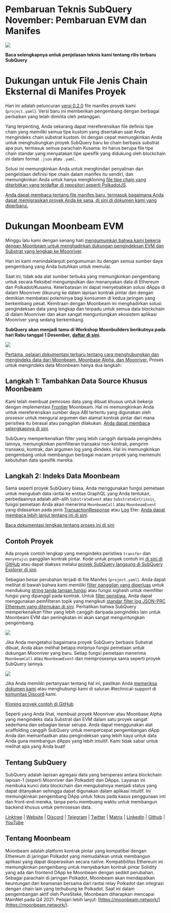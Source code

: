 # Pembaruan Teknis SubQuery November: Pembaruan EVM dan Manifes

![](https://miro.medium.com/max/1400/1*q9GErDrvAyacOPm97krV6Q.png)

**Baca selengkapnya untuk penjelasan teknis kami tentang rilis terbaru SubQuery**

# Dukungan untuk File Jenis Chain Eksternal di Manifes Proyek

Hari ini adalah peluncuran [versi 0.2.0](https://doc.subquery.network/create/manifest/) file manifes proyek kami (`project.yaml`). Versi baru ini memberikan pengembang dengan berbagai perbaikan yang telah diminta oleh pelanggan.

Yang terpenting, Anda sekarang dapat mereferensikan file definisi tipe chain yang memiliki semua tipe kustom yang disertakan saat Anda mengindeks chain substrat kustom. Ini dengan cepat memungkinkan Anda untuk menghubungkan proyek SubQuery baru ke chain berbasis substrat apa pun, termasuk semua parachain Kusama. Ini harus berupa file tipe chain standar yang menyatakan tipe spesifik yang didukung oleh blockchain ini dalam format `.json` atau `.yaml`.

Solusi ini memungkinkan Anda untuk menghindari penyalinan dan pengelolaan definisi tipe chain dalam manifes itu sendiri, dan memungkinkan Anda untuk hanya mengkloning [file tipe chain yang diterbitkan yang terdaftar di repositori seperti PolkadotJS](https://github.com/polkadot-js/apps/tree/master/packages/apps-config/src/api/spec).

[Anda dapat membaca tentang file manifes baru, termasuk bagaimana Anda dapat memigrasikan proyek Anda ke sana, di sini di dokumen kami yang diperbarui.](https://doc.subquery.network/create/manifest/)

# Dukungan Moonbeam EVM

Minggu lalu kami dengan senang hati [mengumumkan bahwa kami bekerja dengan Moonbeam untuk menghadirkan dukungan pengindeksan EVM dan Substrat yang lengkap ke Moonriver](https://subquery.medium.com/subquery-adds-ethereum-virtual-machine-evm-functionality-in-integration-with-moonbeam-and-ddbcdf0fd8ff).

Hari ini kami menindaklanjuti pengumuman itu dengan semua sumber daya pengembang yang Anda butuhkan untuk memulai.

Saat ini, tidak ada alat sumber terbuka yang memungkinkan pengembang untuk secara fleksibel mengumpulkan dan menanyakan data di Ethereum dan Polkadot/Kusama. Keterbatasan ini dapat menyebabkan solusi dApps di dalam Moonriver dikurung ke dalam lapisan kontrak pintar dan dengan demikian membatasi potensinya bagi konsumen di kedua jaringan yang berkembang pesat. Kemitraan dengan Moonbeam ini menghadirkan solusi pengindeksan data yang lengkap dan terpadu untuk semua data blockchain di dalam Moonriver dan akan sangat menguntungkan ekosistem aplikasi Moonriver yang sedang berkembang.

**SubQuery akan menjadi tamu di Workshop Moonbuilders berikutnya pada hari Rabu tanggal 1 Desember,** [**daftar di sini**](https://www.crowdcast.io/e/moonbuilders-ws/10)**.**

![](https://miro.medium.com/max/600/1*AET6Ek_PqFDRoc29Jiitnw.gif)

[Pertama, pelajari dokumentasi terbaru tentang cara menghubungkan dan mengindeks data dari Moonbeam, Moonbase Alpha, dan Moonriver.](https://doc.subquery.network/create/moonbeam/) Proses untuk mengindeks data Moonbeam hanya dua langkah:

## Langkah 1: Tambahkan Data Source Khusus Moonbeam

Kami telah membuat pemroses data yang dibuat khusus untuk bekerja dengan implementasi [Frontier](https://github.com/paritytech/frontier) Moonbeam. Hal ini memungkinkan Anda untuk mereferensikan sumber daya ABI tertentu yang digunakan oleh prosesor untuk mengurai argumen dan alamat kontrak pintar dari mana peristiwa itu berasal atau panggilan dilakukan. [Anda dapat membaca selengkapnya di sini](https://doc.subquery.network/create/moonbeam/#data-source-spec).

SubQuery memperkenalkan filter yang lebih canggih daripada pengindeks lainnya, memungkinkan pemfilteran transaksi non-kontrak, pengirim transaksi, kontrak, dan argumen log yang diindeks. Hal ini memungkinkan pengembang untuk membangun berbagai macam proyek yang memenuhi kebutuhan data spesifik mereka.

## Langkah 2: Indeks Data Moonbeam

Sama seperti proyek SubQuery biasa, Anda menggunakan fungsi pemetaan untuk mengubah data rantai ke entitas GraphQL yang Anda tentukan, perbedaannya adalah alih-alih `SubstrateEvent` atau `SubstrateExtrinsic`, fungsi pemetaan Anda akan menerima `MoonbeamCall` atau `MoonbeamEvent` yang didasarkan pada jenis [TransactionResponse](https://docs.ethers.io/v5/api/providers/types/#providers-TransactionResponse) atau [Log](https://docs.ethers.io/v5/api/providers/types/#providers-Log) Eter. [Anda dapat membaca lebih lanjut tentang ini di sini](https://doc.subquery.network/create/moonbeam/#moonbeamcall).

[Baca dokumentasi lengkap tentang proses ini di sini](https://doc.subquery.network/create/moonbeam/#moonbeamcall)

## Contoh Proyek

Ada proyek contoh lengkap yang mengindeks peristiwa `transfer` dan `menyetujui` panggilan kontrak pintar. Kode untuk proyek contoh ini [di sini di GitHub](https://github.com/subquery/tutorials-moonriver-evm-starter) atau dapat diakses melalui [proyek SubQuery langsung di SubQuery Explorer di sini](https://explorer.subquery.network/subquery/subquery/moonriver-evm-starter-project).

Sebagian besar perubahan terjadi di file Manifes (`project.yaml`). Anda dapat melihat di bawah bahwa kami memiliki [filter panggilan yang diperluas](https://doc.subquery.network/create/moonbeam/#call-filters) untuk mendukung [string tanda tangan fungsi](https://docs.ethers.io/v5/api/utils/abi/fragments/#FunctionFragment) atau fungsi sighash untuk memfilter fungsi yang dipanggil pada kontrak. Untuk [filter peristiwa](https://doc.subquery.network/create/moonbeam/#event-filters), Anda dapat menggunakan pemfilteran topik yang mengikuti [standar filter log JSON-PRC Ethereum yang ditemukan di sini](https://docs.ethers.io/v5/concepts/events/). Perhatikan bahwa SubQuery memperkenalkan filter yang lebih canggih daripada pengindeks lain untuk Moonbeam EVM dan peningkatan ini akan sangat menguntungkan pengembang.

![](https://miro.medium.com/max/700/1*4JRHItnILfCie4FT6sYLEA.png)

Jika Anda mengetahui bagaimana proyek SubQuery berbasis Substrat dibuat, Anda akan melihat betapa miripnya fungsi pemetaan untuk dukungan Moonriver yang baru. Setiap fungsi pemetaan menerima `MoonbeamCall` atau `MoonbeamEvent` dan memprosesnya sama seperti proyek SubQuery lainnya.

![](https://miro.medium.com/max/700/1*k4_uJYYCsTnPRRJ7avq2WA.png)

Jika Anda memiliki pertanyaan tentang hal ini, pastikan Anda [memeriksa dokumen kami](https://doc.subquery.network/create/moonbeam) atau menghubungi kami di saluran #technical-support di [komunitas Discord](https://discord.com/invite/subquery) kami.

[Kloning proyek contoh di GitHub](https://github.com/subquery/tutorials-moonriver-evm-starter)

Seperti yang Anda lihat, membuat proyek Moonriver atau Moonbase Alpha yang mengindeks data Substrat dan EVM dalam satu proyek sangat sederhana dan sebagian besar serupa. Anda dapat menggunakan alat scaffolding canggih SubQuery untuk mempercepat pengembangan dApp Anda dan memanfaatkan atau pengindeksan yang lebih kaya untuk data Anda guna membangun dApps yang lebih intuitif. Kami tidak sabar untuk melihat apa yang Anda buat!

## Tentang SubQuery

SubQuery adalah lapisan agregasi data yang beroperasi antara blockchain lapisan-1 (seperti Moonriver dan Polkadot) dan DApps. Layanan ini membuka kunci data blockchain dan mengubahnya menjadi status yang dapat ditanyakan sehingga dapat digunakan dalam aplikasi intuitif. Ini memungkinkan pengembang DApp untuk fokus pada kasus penggunaan inti dan front-end mereka, tanpa perlu membuang waktu untuk membangun backend khusus untuk pemrosesan data.

​​[Linktree](https://linktr.ee/subquerynetwork) | [Website](https://subquery.network/) | [Discord](https://discord.com/invite/78zg8aBSMG) | [Telegram](https://t.me/subquerynetwork) | [Twitter](https://twitter.com/subquerynetwork) | [Matrix](https://matrix.to/#/#subquery:matrix.org) | [LinkedIn](https://www.linkedin.com/company/subquery) | [Github](https://github.com/subquery/subql) | [YouTube](https://www.youtube.com/channel/UCi1a6NUUjegcLHDFLr7CqLw)

## Tentang Moonbeam

Moonbeam adalah platform kontrak pintar yang kompatibel dengan Ethereum di jaringan Polkadot yang memudahkan untuk membangun aplikasi yang dapat dioperasikan secara native. Kompatibilitas Ethereum ini memungkinkan pengembang untuk menyebarkan kontrak pintar Solidity yang ada dan frontend DApp ke Moonbeam dengan sedikit perubahan. Sebagai parachain di jaringan Polkadot, Moonbeam akan mendapatkan keuntungan dari keamanan bersama dari rantai relay Polkadot dan integrasi dengan chain lain yang terhubung ke Polkadot. Saat ini dalam pengembangan aktif oleh PureStake, Moonbeam diharapkan mencapai MainNet pada Q4 2021. Pelajari lebih lanjut: [https://moonbeam.network/](https://moonbeam.network/).
